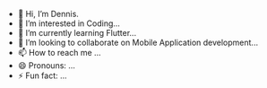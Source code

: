 - 👋 Hi, I’m Dennis.
- 👀 I’m interested in Coding...
- 🌱 I’m currently learning Flutter...
- 💞️ I’m looking to collaborate on Mobile Application development...
- 📫 How to reach me ...
- 😄 Pronouns: ...
- ⚡ Fun fact: ...

<!---
codex7Teen/codex7Teen is a ✨ special ✨ repository because its `README.md` (this file) appears on your GitHub profile.
You can click the Preview link to take a look at your changes.
--->
